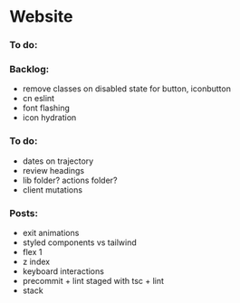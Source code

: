 # Website

### To do:

### Backlog:

- remove classes on disabled state for button, iconbutton
- cn eslint
- font flashing
- icon hydration

### To do:

- dates on trajectory
- review headings
- lib folder? actions folder?
- client mutations

### Posts:

- exit animations
- styled components vs tailwind
- flex 1
- z index
- keyboard interactions
- precommit + lint staged with tsc + lint
- stack
